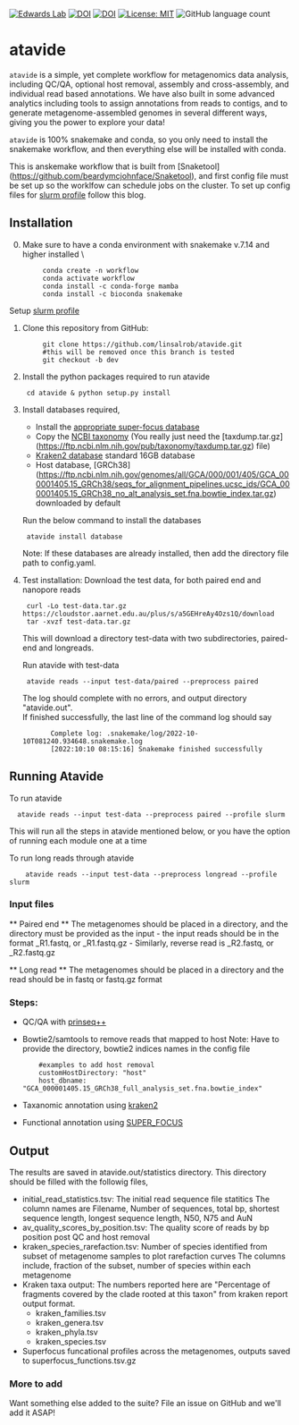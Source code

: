[![Edwards Lab](https://img.shields.io/badge/Bioinformatics-EdwardsLab-03A9F4)](https://edwards.flinders.edu.au)
[![DOI](https://www.zenodo.org/badge/403921714.svg)](https://www.zenodo.org/badge/latestdoi/403921714)
[![DOI](https://img.shields.io/badge/DOI-WorkflowHub-yellowgreen)](https://doi.org/10.48546/WORKFLOWHUB.WORKFLOW.241.1)
[![License: MIT](https://img.shields.io/badge/License-MIT-yellow.svg)](https://opensource.org/licenses/MIT)
![GitHub language count](https://img.shields.io/github/languages/count/linsalrob/atavide)


# atavide

`atavide` is a simple, yet complete workflow for metagenomics data analysis, including QC/QA, optional host removal, assembly and cross-assembly, and individual read based annotations. We have also built in some advanced analytics including tools to assign annotations from reads to contigs, and to generate metagenome-assembled genomes in several different ways, giving you the power to explore your data!

`atavide` is 100% snakemake and conda, so you only need to install the snakemake workflow, and then everything else will be installed with conda.

This is anskemake workflow that is built from [Snaketool] (https://github.com/beardymcjohnface/Snaketool), and first config file must be set up so the worklfow can schedule jobs on the cluster. To set up config files for [slurm profile](https://fame.flinders.edu.au/blog/2021/08/02/snakemake-profiles-updated) follow this blog. 

## Installation 

0. Make sure to have a conda environment with snakemake v.7.14 and higher installed \
        
            conda create -n workflow
            conda activate workflow
            conda install -c conda-forge mamba
            conda install -c bioconda snakemake
 
 Setup [slurm profile](https://fame.flinders.edu.au/blog/2021/08/02/snakemake-profiles-updated)

1. Clone this repository from GitHub:

            git clone https://github.com/linsalrob/atavide.git
            #this will be removed once this branch is tested
            git checkout -b dev
    
2. Install the python packages required to run atavide

        cd atavide & python setup.py install
   

3. Install databases required,
    - Install the [appropriate super-focus database](https://cloudstor.aarnet.edu.au/plus/s/bjYDqqDXK5u7JiF) 
    - Copy the [NCBI taxonomy](https://ftp.ncbi.nlm.nih.gov/pub/taxonomy/) (You really just need the [taxdump.tar.gz]   (https://ftp.ncbi.nlm.nih.gov/pub/taxonomy/taxdump.tar.gz) file)
    - [Kraken2 database](https://genome-idx.s3.amazonaws.com/kraken/k2_standard_16gb_20220926.tar.gz) standard 16GB database
    - Host database, [GRCh38] (https://ftp.ncbi.nlm.nih.gov/genomes/all/GCA/000/001/405/GCA_000001405.15_GRCh38/seqs_for_alignment_pipelines.ucsc_ids/GCA_000001405.15_GRCh38_no_alt_analysis_set.fna.bowtie_index.tar.gz) downloaded by default
  
    Run the below command to install the databases
    
        atavide install database
        
    Note: If these databases are already installed, then add the directory file path to config.yaml.


4. Test installation: 
   Download the test data, for both paired end and nanopore reads 
  
        curl -Lo test-data.tar.gz https://cloudstor.aarnet.edu.au/plus/s/a5GEHreAy4Ozs1Q/download
        tar -xvzf test-data.tar.gz

   This will download a directory test-data with two subdirectories, paired-end and longreads.

   Run atavide with test-data 

        atavide reads --input test-data/paired --preprocess paired 
    
    The log should complete with no errors, and output directory "atavide.out". \
    If finished successfully, the last line of the command log should say

              Complete log: .snakemake/log/2022-10-10T081240.934648.snakemake.log
              [2022:10:10 08:15:16] Snakemake finished successfully
        
    

## Running Atavide
    
  To run atavide

      atavide reads --input test-data --preprocess paired --profile slurm
  
  
  This will run all the steps in atavide mentioned below, or you have the option of running each module one at a time
  
  To run long reads through atavide
  
        atavide reads --input test-data --preprocess longread --profile slurm

  ### Input files 
  ** Paired end **
  The metagenomes should be placed in a directory, and the directory must be provided as the input 
    - the input reads should be in the format <filename>_R1.fastq, or <filename>_R1.fastq.gz
    - Similarly, reverse read is <filename>_R2.fastq, or <filename>_R2.fastq.gz

  ** Long read **
  The metagenomes should be placed in a directory and the read should be in fastq or fastq.gz format

  
  ### Steps:  
  - QC/QA with [prinseq++](https://github.com/Adrian-Cantu/PRINSEQ-plus-plus)
  - Bowtie2/samtools to remove reads that mapped to host
    Note: Have to provide the directory, bowtie2 indices names in the config file

            #examples to add host removal 
            customHostDirectory: "host"
            host_dbname: "GCA_000001405.15_GRCh38_full_analysis_set.fna.bowtie_index"

  - Taxanomic annotation using [kraken2](https://github.com/DerrickWood/kraken2)
  - Functional annotation using [SUPER_FOCUS](https://github.com/metageni/SUPER-FOCUS)
   
## Output 
The results are saved in atavide.out/statistics directory. 
This directory should be filled with the followig files, 

- initial_read_statistics.tsv: The initial read sequence file statitics
  The column names are Filename, Number of sequences, total bp, shortest sequence length, longest sequence length, N50, N75 and AuN 
- av_quality_scores_by_position.tsv: The quality score of reads by bp position post QC and host removal 
- kraken_species_rarefaction.tsv: Number of species identified from subset of metagenome samples to plot rarefaction curves 
  The columns include, fraction of the subset, number of species within each metagenome 
- Kraken taxa output: The numbers reported here are "Percentage of fragments covered by the clade rooted at this taxon" from kraken report output format.
  - kraken_families.tsv
  - kraken_genera.tsv
  - kraken_phyla.tsv
  - kraken_species.tsv
- Superfocus funcational profiles across the metagenomes, outputs saved to superfocus_functions.tsv.gz
  
### More to add 
Want something else added to the suite? File an issue on GitHub and we'll add it ASAP!




